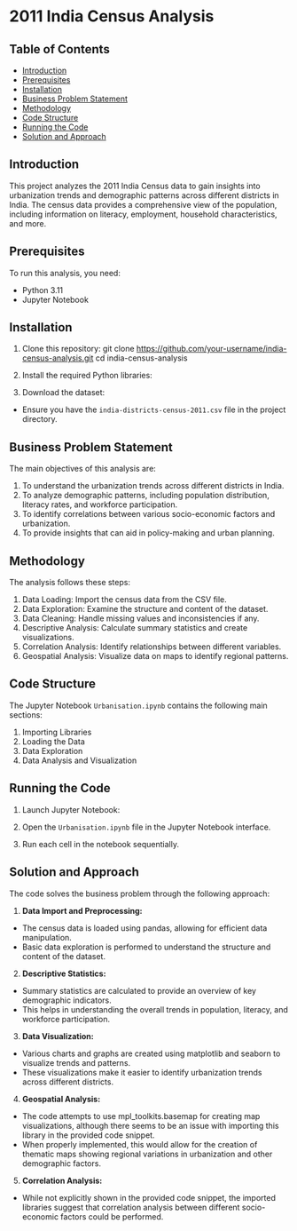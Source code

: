 # 2011 India Census Analysis

## Table of Contents
- [Introduction](#introduction)
- [Prerequisites](#prerequisites)
- [Installation](#installation)
- [Business Problem Statement](#business-problem-statement)
- [Methodology](#methodology)
- [Code Structure](#code-structure)
- [Running the Code](#running-the-code)
- [Solution and Approach](#solution-and-approach)

## Introduction

This project analyzes the 2011 India Census data to gain insights into urbanization trends and demographic patterns across different districts in India. The census data provides a comprehensive view of the population, including information on literacy, employment, household characteristics, and more.

## Prerequisites

To run this analysis, you need:

- Python 3.11
- Jupyter Notebook

## Installation

1. Clone this repository: git clone https://github.com/your-username/india-census-analysis.git
cd india-census-analysis

2. Install the required Python libraries:

3. Download the dataset:
- Ensure you have the `india-districts-census-2011.csv` file in the project directory.

## Business Problem Statement

The main objectives of this analysis are:

1. To understand the urbanization trends across different districts in India.
2. To analyze demographic patterns, including population distribution, literacy rates, and workforce participation.
3. To identify correlations between various socio-economic factors and urbanization.
4. To provide insights that can aid in policy-making and urban planning.

## Methodology

The analysis follows these steps:

1. Data Loading: Import the census data from the CSV file.
2. Data Exploration: Examine the structure and content of the dataset.
3. Data Cleaning: Handle missing values and inconsistencies if any.
4. Descriptive Analysis: Calculate summary statistics and create visualizations.
5. Correlation Analysis: Identify relationships between different variables.
6. Geospatial Analysis: Visualize data on maps to identify regional patterns.

## Code Structure

The Jupyter Notebook `Urbanisation.ipynb` contains the following main sections:

1. Importing Libraries
2. Loading the Data
3. Data Exploration
4. Data Analysis and Visualization

## Running the Code

1. Launch Jupyter Notebook:
2. Open the `Urbanisation.ipynb` file in the Jupyter Notebook interface.

3. Run each cell in the notebook sequentially.

## Solution and Approach

The code solves the business problem through the following approach:

1. **Data Import and Preprocessing:**
- The census data is loaded using pandas, allowing for efficient data manipulation.
- Basic data exploration is performed to understand the structure and content of the dataset.

2. **Descriptive Statistics:**
- Summary statistics are calculated to provide an overview of key demographic indicators.
- This helps in understanding the overall trends in population, literacy, and workforce participation.

3. **Data Visualization:**
- Various charts and graphs are created using matplotlib and seaborn to visualize trends and patterns.
- These visualizations make it easier to identify urbanization trends across different districts.

4. **Geospatial Analysis:**
- The code attempts to use mpl_toolkits.basemap for creating map visualizations, although there seems to be an issue with importing this library in the provided code snippet.
- When properly implemented, this would allow for the creation of thematic maps showing regional variations in urbanization and other demographic factors.

5. **Correlation Analysis:**
- While not explicitly shown in the provided code snippet, the imported libraries suggest that correlation analysis between different socio-economic factors could be performed.
